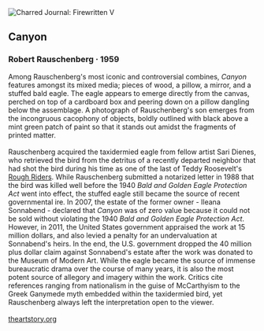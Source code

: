 <div class="artwork-of-the-day">
  <div class="container">
    <div class="img-wrapper">
      <img
        src="https://uploads5.wikiart.org/00237/images/robert-rauschenberg/59-008.jpg!Large.jpg"
        alt="Charred Journal: Firewritten V" />
    </div>
    <div class="artwork-detail">
      <div class="artwork-origin"> 
        <h2 class="artwork-name">Canyon</h2>
        <h3 class="artist">
          Robert Rauschenberg
                    ·  1959
        </h3>
      </div>
      <p class="description">
        <span class="artwork-description-text ng-binding" ng-bind-html="viewModel.ArtworkOfTheDay.Description | unsafe">Among Rauschenberg's most iconic and controversial combines, <i>Canyon</i> features amongst its mixed media; pieces of wood, a pillow, a mirror, and a stuffed bald eagle. The eagle appears to emerge directly from the canvas, perched on top of a cardboard box and peering down on a pillow dangling below the assemblage. A photograph of Rauschenberg's son emerges from the incongruous cacophony of objects, boldly outlined with black above a mint green patch of paint so that it stands out amidst the fragments of printed matter. <br><br>Rauschenberg acquired the taxidermied eagle from fellow artist Sari Dienes, who retrieved the bird from the detritus of a recently departed neighbor that had shot the bird during his time as one of the last of Teddy Roosevelt's <a target="_blank" href="https://en.wikipedia.org/wiki/Rough_Riders">Rough Riders</a>. While Rauschenberg submitted a notarized letter in 1988 that the bird was killed well before the 1940 <i>Bald and Golden Eagle Protection Act</i> went into effect, the stuffed eagle still became the source of recent governmental ire. In 2007, the estate of the former owner - Ileana Sonnabend - declared that <i>Canyon</i> was of zero value because it could not be sold without violating the 1940 <i>Bald and Golden Eagle Protection Act</i>. However, in 2011, the United States government appraised the work at 15 million dollars, and also levied a penalty for an undervaluation at Sonnabend's heirs. In the end, the U.S. government dropped the 40 million plus dollar claim against Sonnabend's estate after the work was donated to the Museum of Modern Art. While the eagle became the source of immense bureaucratic drama over the course of many years, it is also the most potent source of allegory and imagery within the work. Critics cite references ranging from nationalism in the guise of McCarthyism to the Greek Ganymede myth embedded within the taxidermied bird, yet Rauschenberg always left the interpretation open to the viewer.<br><br><a target="_blank" href="https://www.theartstory.org/artist-rauschenberg-robert-artworks.htm">theartstory.org</a></span>
                        <div class="text-shadow-container" ng-show="showShadow" style=""></div>
      </p>
    </div>
  </div>

</div>
